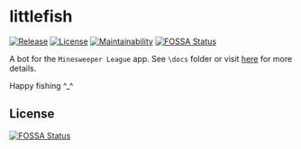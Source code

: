 # littlefish

[![Release](https://img.shields.io/github/v/release/T0nyX1ang/littlefish?color=blue&include_prereleases&label=littlefish)](https://github.com/T0nyX1ang/littlefish/releases)
[![License](https://img.shields.io/github/license/T0nyX1ang/littlefish)](http://www.gnu.org/licenses/agpl-3.0.html)
[![Maintainability](https://api.codeclimate.com/v1/badges/0599899fd136d4a2eec0/maintainability)](https://codeclimate.com/github/T0nyX1ang/littlefish/maintainability)
[![FOSSA Status](https://app.fossa.com/api/projects/git%2Bgithub.com%2FT0nyX1ang%2Flittlefish.svg?type=shield)](https://app.fossa.com/projects/git%2Bgithub.com%2FT0nyX1ang%2Flittlefish?ref=badge_shield)

A bot for the `Minesweeper League` app. See `\docs` folder or visit [here](https://littlefish.tonyxiang.site) for more details.

Happy fishing ^\_^


## License
[![FOSSA Status](https://app.fossa.com/api/projects/git%2Bgithub.com%2FT0nyX1ang%2Flittlefish.svg?type=large)](https://app.fossa.com/projects/git%2Bgithub.com%2FT0nyX1ang%2Flittlefish?ref=badge_large)